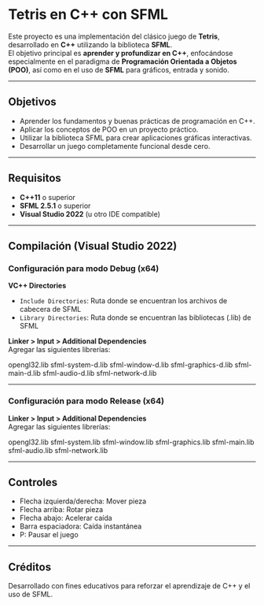# Tetris en C++ con SFML

Este proyecto es una implementación del clásico juego de **Tetris**, desarrollado en **C++** utilizando la biblioteca **SFML**.  
El objetivo principal es **aprender y profundizar en C++**, enfocándose especialmente en el paradigma de **Programación Orientada a Objetos (POO)**, así como en el uso de **SFML** para gráficos, entrada y sonido.

---

## Objetivos

- Aprender los fundamentos y buenas prácticas de programación en C++.
- Aplicar los conceptos de POO en un proyecto práctico.
- Utilizar la biblioteca SFML para crear aplicaciones gráficas interactivas.
- Desarrollar un juego completamente funcional desde cero.

---

## Requisitos

- **C++11** o superior  
- **SFML 2.5.1** o superior  
- **Visual Studio 2022** (u otro IDE compatible)

---

## Compilación (Visual Studio 2022)

### Configuración para modo **Debug** (x64)

**VC++ Directories**  
- `Include Directories`: Ruta donde se encuentran los archivos de cabecera de SFML  
- `Library Directories`: Ruta donde se encuentran las bibliotecas (.lib) de SFML  

**Linker > Input > Additional Dependencies**  
Agregar las siguientes librerías:

opengl32.lib
sfml-system-d.lib
sfml-window-d.lib
sfml-graphics-d.lib
sfml-main-d.lib
sfml-audio-d.lib
sfml-network-d.lib

---

### Configuración para modo **Release** (x64)

**Linker > Input > Additional Dependencies**  
Agregar las siguientes librerías:

opengl32.lib
sfml-system.lib
sfml-window.lib
sfml-graphics.lib
sfml-main.lib
sfml-audio.lib
sfml-network.lib

---

## Controles

- Flecha izquierda/derecha: Mover pieza  
- Flecha arriba: Rotar pieza  
- Flecha abajo: Acelerar caída  
- Barra espaciadora: Caída instantánea  
- P: Pausar el juego  

---

## Créditos

Desarrollado con fines educativos para reforzar el aprendizaje de C++ y el uso de SFML.
